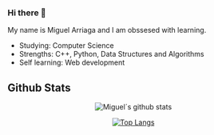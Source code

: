 ### Hi there 👋

My name is Miguel Arriaga and I am obssesed with learning.
- Studying: Computer Science
- Strengths: C++, Python, Data Structures and Algorithms
- Self learning: Web development

## Github Stats

<div align="center">

![Miguel´s github stats](https://github-readme-stats.vercel.app/api?username=marriagav&show_icons=true&theme=react&&hide_border=true)



[![Top Langs](https://github-readme-stats.vercel.app/api/top-langs/?username=marriagav&show_icons=true&theme=react&&hide_border=true)](https://github.com/marriagav/github-readme-stats)
